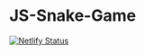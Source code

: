 # JS-Snake-Game
[![Netlify Status](https://api.netlify.com/api/v1/badges/ba70b06a-c059-4c23-8e8e-72705a0467ea/deploy-status)](https://app.netlify.com/sites/mysnakegamejs/deploys)
